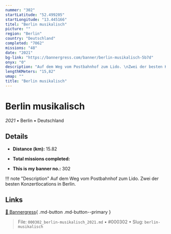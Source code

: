 ```yaml
---
nummer: "302"
startLatitude: "52.499205"
startLongitude: "13.445166"
titel: "Berlin musikalisch"
picture: ""
region: "Berlin"
country: "Deutschland"
completed: "7062"
missions: "48"
date: "2021"
bg-link: "https://bannergress.com/banner/berlin-musikalisch-5b7d"
onyx: "0"
description: "Auf dem Weg vom Postbahnhof zum Lido. \nZwei der besten Konzertlocations in Berlin."
lengthKMeters: "15,82"
umap: ""
title: "Berlin musikalisch"
---
```

# Berlin musikalisch

*2021* • Berlin • Deutschland



## Details
- **Distance (km):** 15.82

- **Total missions completed:** 
- **This is my banner no.:** 302


!!! note "Description"
    Auf dem Weg vom Postbahnhof zum Lido. 
Zwei der besten Konzertlocations in Berlin.



## Links
[🔗 Bannergress](https://bannergress.com/banner/berlin-musikalisch-5b7d){ .md-button .md-button--primary }



> File: `000302_berlin-musikalisch_2021.md` • #000302 • Slug: `berlin-musikalisch`
